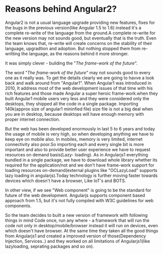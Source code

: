 # Reasons behind Angular2? 

Angular2 is not a usual language upgrade providing new features, fixes for the bugs in the previous version(like Angular 1.5 to 1.6) instead it's a complete re-write of the language from the ground.A complete re-write for the new version may not sounds good, but eventually that is the truth. Even the team knows that, re-write will create concerns on the stability of their language, upgradtion and adoption. But nothing stopped them from re-writting the language, as the reasons behind it more stronger. 

It was simply clever - building the "*The frame-work of the future*".

The word "*The frame-work of the future*" may not sounds good to every one as it really was. To get the details clearly we are going to havve a look back and walk around from "Angular1". When Angular1 was introduced in 2010, It address most of the web development issues of that time with his rich features and those made Angular a super heroic frame-work.when they built Angular1 mobile users very less and they were considered only the desktops, they shipped all the code in a single package. Importing 140k(approx size of angular1 mininfied file) size file is not a big deal when you are in desktop, because desktops will have enough memory with proper internet connection. 

But the web has been developed enormously in last 5 to 6 years and today the usage of mobile is very high, so when developing anything we have to keep eye on mobile also. In mobiles, memory is very limited, internet connectivity also poor.So importing each and every single bit is more important and also to provide better user experience we have to request resources on demand basis(Lazy- loading). As in Angularjs1 everything bundled in a single package, we have to download whole library whether its required for the application/not and we don't have frame-work support for loading resources on-demand(external plugins like "OCLazyLoad" supports lazy loading in angularjs).Today technology is further moving faster towards devices which doesn't have a browser, Like IoT's and BOTS.

In other view, if we see "Web component" is going to be the standard for future of the web development. Angularjs supports component based approach from 1.5, but it's not fully compiled with W3C guidelines for web components.


So the team decides to built a new version of framework with following things in mind
Code once, run any where - a framework that will run the code not only in desktop/mobile/browser instead it will run on devices, even which doesn't have browser. At the same time they taken all the good things from Angularjs1 and created a improved version of those(Dependency Injection, Services..) and they worked on all limitations of Angularjs1(like lazyloading, seprating packages and so on).
